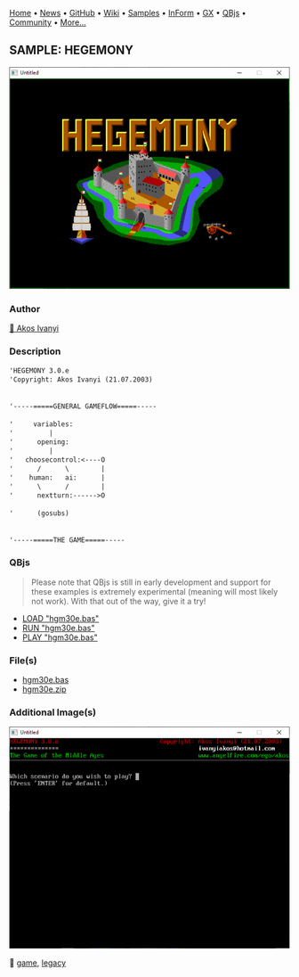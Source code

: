 [Home](https://qb64.com) • [News](../../news.md) • [GitHub](https://github.com/QB64Official/qb64) • [Wiki](https://github.com/QB64Official/qb64/wiki) • [Samples](../../samples.md) • [InForm](../../inform.md) • [GX](../../gx.md) • [QBjs](../../qbjs.md) • [Community](../../community.md) • [More...](../../more.md)

## SAMPLE: HEGEMONY

![ss1.png](img/ss1.png)

### Author

[🐝 Akos Ivanyi](../akos-ivanyi.md) 

### Description

```text
'HEGEMONY 3.0.e
'Copyright: Akos Ivanyi (21.07.2003)


'-----=====GENERAL GAMEFLOW=====-----

'     variables:
'         |
'      opening:
'         |
'   choosecontrol:<----O
'      /      \        |
'    human:   ai:      |
'      \      /        |
'      nextturn:------>O

'      (gosubs)


'-----=====THE GAME=====-----
```

### QBjs

> Please note that QBjs is still in early development and support for these examples is extremely experimental (meaning will most likely not work). With that out of the way, give it a try!

* [LOAD "hgm30e.bas"](https://v6p9d9t4.ssl.hwcdn.net/html/5963335/index.html?src=https://qb64.com/samples/hegemony/src/hgm30e.bas)
* [RUN "hgm30e.bas"](https://v6p9d9t4.ssl.hwcdn.net/html/5963335/index.html?mode=auto&src=https://qb64.com/samples/hegemony/src/hgm30e.bas)
* [PLAY "hgm30e.bas"](https://v6p9d9t4.ssl.hwcdn.net/html/5963335/index.html?mode=play&src=https://qb64.com/samples/hegemony/src/hgm30e.bas)

### File(s)

* [hgm30e.bas](src/hgm30e.bas)
* [hgm30e.zip](src/hgm30e.zip)

### Additional Image(s)

![ss2.png](img/ss2.png)

🔗 [game](../game.md), [legacy](../legacy.md)
